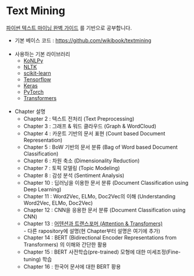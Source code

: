 # Text Mining
[파이썬 텍스트 마이닝 완벽 가이드](https://wikibook.co.kr/textmining/) 를 기반으로 공부합니다.

 - 기본 베이스 코드 : https://github.com/wikibook/textmining
<br><br>
 - 사용하는 기본 라이브러리
   - [KoNLPy](https://konlpy.org/ko/latest/)
   - [NLTK](https://www.nltk.org/api/nltk.html)
   - [scikit-learn](https://scikit-learn.org/stable/modules/classes.html)
   - [Tensorflow](https://www.tensorflow.org/api_docs/python/tf?hl=ko)
   - [Keras](https://keras.io/api/)
   - [PyTorch](https://pytorch.org/docs/stable/index.html)
   - [Transformers](https://huggingface.co/docs/transformers/index)
 <br><br>
 - Chapter 설명
   - Chapter 2 : 텍스트 전처리 (Text Preprocessing)
   - Chapter 3 : 그래프 & 워드 클라우드 (Graph & WordCloud)
   - Chapter 4 : 카운트 기반의 문서 표현 (Count based Document Representation)
   - Chapter 5 : BoW 기반의 문서 분류 (Bag of Word based Document Classification)
   - Chapter 6 : 차원 축소 (Dimensionality Reduction)
   - Chapter 7 : 토픽 모델링 (Topic Modeling)
   - Chapter 8 : 감성 분석 (Sentiment Analysis)
   - Chapter 10 : 딥러닝을 이용한 문서 분류 (Document Classification using Deep Learning)
   - Chapter 11 : Word2Vec, ELMo, Doc2Vec의 이해 (Understanding Word2Vec, ELMo, Doc2Vec)
   - Chapter 12 : CNN을 응용한 문서 분류 (Document Classification using CNN)
   - Chapter 13 : [어텐션과 트랜스포머 (Attention & Transfomers)](https://github.com/CaFeCoKe/NLP_BERT_GPT/tree/main/Chapter%203)
   <br> - 다른 rapository에 설명(현 Chapter부터 설명은 여기에 추가)
   - Chapter 14 : BERT (Bidirectional Encoder Representations from Transformers) 의 이해와 간단한 활용
   - Chapter 15 : BERT 사전학습(pre-trained) 모형에 대한 미세조정(Fine-tuning) 학습
   - Chapter 16 : 한국어 문서에 대한 BERT 황용